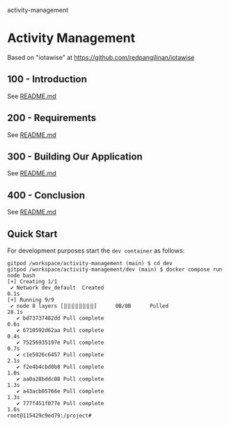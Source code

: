 activity-management
# Activity Management

Based on "iotawise" at https://github.com/redpangilinan/iotawise

## 100 - Introduction

See [README.md](./100/README.md)

## 200 - Requirements

See [README.md](./200/README.md)

## 300 - Building Our Application

See [README.md](./300/README.md)

## 400 - Conclusion

See [README.md](./400/README.md)

## Quick Start

For development purposes start the ```dev container``` as follows:

```
gitpod /workspace/activity-management (main) $ cd dev
gitpod /workspace/activity-management/dev (main) $ docker compose run node bash
[+] Creating 1/1
 ✔ Network dev_default  Created                                                                                                                        0.1s 
[+] Running 9/9
 ✔ node 8 layers [⣿⣿⣿⣿⣿⣿⣿⣿]      0B/0B      Pulled                                                                                                    28.1s 
   ✔ bd73737482dd Pull complete                                                                                                                        0.6s 
   ✔ 6710592d62aa Pull complete                                                                                                                        0.4s 
   ✔ 75256935197e Pull complete                                                                                                                        0.7s 
   ✔ c1e5026c6457 Pull complete                                                                                                                        2.1s 
   ✔ f2e4b4cbd0b8 Pull complete                                                                                                                        1.0s 
   ✔ aa0a28bddc08 Pull complete                                                                                                                        1.3s 
   ✔ a43acb05766e Pull complete                                                                                                                        1.3s 
   ✔ 777f451f077e Pull complete                                                                                                                        1.6s 
root@115429c9ed79:/project# 
```